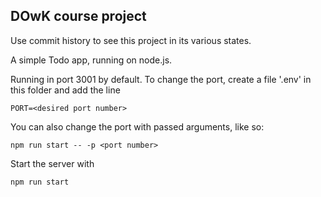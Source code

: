 ## DOwK course project
Use commit history to see this project in its various states.

A simple Todo app, running on node.js.

Running in port 3001 by default. To change the port, create a file '.env' in this folder and add the line
```
PORT=<desired port number>
```
You can also change the port with passed arguments, like so:
```
npm run start -- -p <port number>
```

Start the server with
```
npm run start
```
